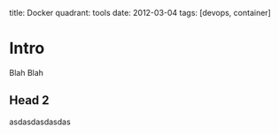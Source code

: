 title: Docker
quadrant: tools
date: 2012-03-04
tags: [devops, container]

# Intro

Blah Blah

## Head 2
asdasdasdasdas

